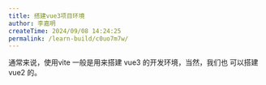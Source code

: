 ```yaml
---
title: 搭建vue3项目环境
author: 李嘉明
createTime: 2024/09/08 14:24:25
permalink: /learn-build/c0uo7m7w/
---
```


通常来说，使用vite 一般是用来搭建 vue3 的开发环境，当然，我们也 可以搭建vue2 的。